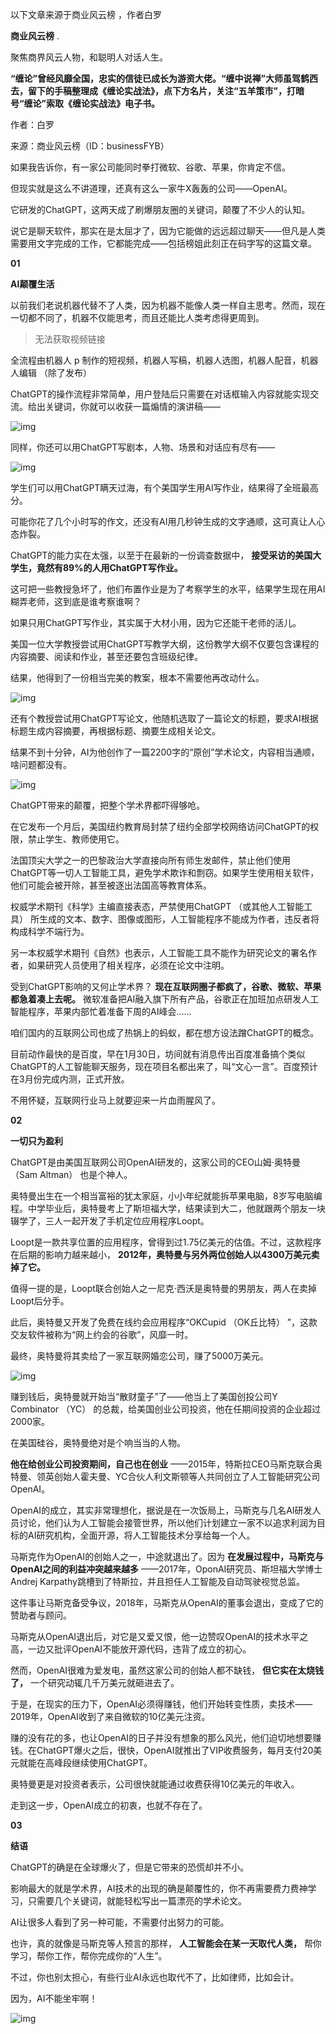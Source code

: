 以下文章来源于商业风云榜 ，作者白罗

**商业风云榜** .

聚焦商界风云人物，和聪明人对话人生。

**“缠论”曾经风靡全国，忠实的信徒已成长为游资大佬。“缠中说禅”大师虽驾鹤西去，留下的手稿整理成《缠论实战法》，点下方名片，关注“五羊策市”，打暗号“缠论”索取《缠论实战法》电子书。**

作者：白罗

来源：商业风云榜（ID：businessFYB）

如果我告诉你，有一家公司能同时拳打微软、谷歌、苹果，你肯定不信。

但现实就是这么不讲道理，还真有这么一家牛X轰轰的公司——OpenAI。

它研发的ChatGPT，这两天成了刷爆朋友圈的关键词，颠覆了不少人的认知。

说它是聊天软件，那实在是太屈才了，因为它能做的远远超过聊天——但凡是人类需要用文字完成的工作，它都能完成——包括榜姐此刻正在码字写的这篇文章。

**01**

**AI颠覆生活**

以前我们老说机器代替不了人类，因为机器不能像人类一样自主思考。然而，现在一切都不同了，机器不仅能思考，而且还能比人类考虑得更周到。

> 无法获取视频链接

全流程由机器人  p  制作的短视频，机器人写稿，机器人选图，机器人配音，机器人编辑 （除了发布）

ChatGPT的操作流程非常简单，用户登陆后只需要在对话框输入内容就能实现交流。给出关键词，你就可以收获一篇煽情的演讲稿——

![img](https://weknowlib.feishu.cn/space/api/box/stream/download/asynccode/?code=ZWQ3NjY4YWRhYzVmNTdiNTEyMTAxM2NiY2YxNTYyNjhfSFF0b2psNlB2QXdxQ25XQ1htbVE1QkQ0QWRrNVJHcE5fVG9rZW46Ym94Y25YeG12MEwxMkE4SGt5S2swNDkwZmloXzE2NzcwMzczMDY6MTY3NzA0MDkwNl9WNA)

同样，你还可以用ChatGPT写剧本，人物、场景和对话应有尽有——

![img](https://weknowlib.feishu.cn/space/api/box/stream/download/asynccode/?code=OWRhNDU3MGNjZjZlYTBiM2U4NmIzZjhmNDM5YjU2ZGRfQUpSQ2tYNHZ6cTJIeG9PaFhwSDhGV3Uwc08zcFpVazBfVG9rZW46Ym94Y25ueWFKeE43MmZwUnJkWmJ1aVlTQ1NoXzE2NzcwMzczMDY6MTY3NzA0MDkwNl9WNA)

学生们可以用ChatGPT瞒天过海，有个美国学生用AI写作业，结果得了全班最高分。

可能你花了几个小时写的作文，还没有AI用几秒钟生成的文字通顺，这可真让人心态炸裂。

ChatGPT的能力实在太强，以至于在最新的一份调查数据中， **接受采访的美国大学生，竟然有89%的人用ChatGPT写作业。**

这可把一些教授急坏了，他们布置作业是为了考察学生的水平，结果学生现在用AI糊弄老师，这到底是谁考察谁啊？

如果只用ChatGPT写作业，其实属于大材小用，因为它还能干老师的活儿。

美国一位大学教授尝试用ChatGPT写教学大纲，这份教学大纲不仅要包含课程的内容摘要、阅读和作业，甚至还要包含班级纪律。

结果，他得到了一份相当完美的教案，根本不需要他再改动什么。

![img](https://weknowlib.feishu.cn/space/api/box/stream/download/asynccode/?code=OGM1ZjFlNmY3MzBjNDYzNWFlYmJmMGEyODEyMTJlZWJfNFVoak9aNjVKeHpWUjM3Q3FIQXljZkpVNlFKYkxqY2NfVG9rZW46Ym94Y25tUGluMnRYT29aaGNFMFc1cUcyVjZkXzE2NzcwMzczMDY6MTY3NzA0MDkwNl9WNA)

还有个教授尝试用ChatGPT写论文，他随机选取了一篇论文的标题，要求AI根据标题生成内容摘要，再根据标题、摘要生成相关论文。

结果不到十分钟，AI为他创作了一篇2200字的“原创”学术论文，内容相当通顺，啥问题都没有。

![img](https://weknowlib.feishu.cn/space/api/box/stream/download/asynccode/?code=YTlkZmQzYWQ5MTIwYTk1ODJjODAyODEyOTgzODEzOTZfUEo4eHFjd1RsZ1lRNkU5SzZrRWJ3OUQ1SWJRcnZTeUtfVG9rZW46Ym94Y251dGg1VlI2UlhhSU9XeXhGeVMzMFlkXzE2NzcwMzczMDY6MTY3NzA0MDkwNl9WNA)

ChatGPT带来的颠覆，把整个学术界都吓得够呛。

在它发布一个月后，美国纽约教育局封禁了纽约全部学校网络访问ChatGPT的权限，禁止学生、教师使用它。

法国顶尖大学之一的巴黎政治大学直接向所有师生发邮件，禁止他们使用ChatGPT等一切人工智能工具，避免学术欺诈和剽窃。如果学生使用相关软件，他们可能会被开除，甚至被逐出法国高等教育体系。

权威学术期刊《科学》主编直接表态，严禁使用ChatGPT （或其他人工智能工具） 所生成的文本、数字、图像或图形，人工智能程序不能成为作者，违反者将构成科学不端行为。

另一本权威学术期刊《自然》也表示，人工智能工具不能作为研究论文的署名作者，如果研究人员使用了相关程序，必须在论文中注明。

受到ChatGPT影响的又何止学术界？ **现在互联网圈子都疯了，谷歌、微软、苹果都急着凑上去呢。** 微软准备把AI融入旗下所有产品，谷歌正在加班加点研发人工智能程序，苹果内部忙着准备下周的AI峰会……

咱们国内的互联网公司也成了热锅上的蚂蚁，都在想方设法蹭ChatGPT的概念。

目前动作最快的是百度，早在1月30日，坊间就有消息传出百度准备搞个类似ChatGPT的人工智能聊天服务，现在项目名都出来了，叫“文心一言”。百度预计在3月份完成内测，正式开放。

不用怀疑，互联网行业马上就要迎来一片血雨腥风了。

**02**

**一切只为盈利**

ChatGPT是由美国互联网公司OpenAI研发的，这家公司的CEO山姆·奥特曼 （Sam Altman） 也是个神人。

奥特曼出生在一个相当富裕的犹太家庭，小小年纪就能拆苹果电脑，8岁写电脑编程。中学毕业后，奥特曼考上了斯坦福大学，结果读到大二，他就跟两个朋友一块辍学了，三人一起开发了手机定位应用程序Loopt。

Loopt是一款共享位置的应用程序，曾得到过1.75亿美元的估值。不过，这款程序在后期的影响力越来越小， **2012年，奥特曼与另外两位创始人以4300万美元卖掉了它。**

值得一提的是，Loopt联合创始人之一尼克·西沃是奥特曼的男朋友，两人在卖掉Loopt后分手。

此后，奥特曼又开发了免费在线约会应用程序“OKCupid （OK丘比特） ”，这款交友软件被称为“网上约会的谷歌”，风靡一时。

最终，奥特曼将其卖给了一家互联网婚恋公司，赚了5000万美元。

![img](https://weknowlib.feishu.cn/space/api/box/stream/download/asynccode/?code=NmRmM2E1NDU1NmRlMWNhZTc0NjczMjM3NjAwMDM1NmFfYkxya1pNVExEdEJiUDI4ZjExNVYydW14VW40MkhMN1lfVG9rZW46Ym94Y25HUFBaZ2pwWHF1elRSWjk3cERmeFRoXzE2NzcwMzczMDY6MTY3NzA0MDkwNl9WNA)

赚到钱后，奥特曼就开始当“散财童子”了——他当上了美国创投公司Y Combinator （YC） 的总裁，给美国创业公司投资，他在任期间投资的企业超过2000家。

在美国硅谷，奥特曼绝对是个响当当的人物。

**他在给创业公司投资期间，自己也在创业** ——2015年，特斯拉CEO马斯克联合奥特曼、领英创始人霍夫曼、YC合伙人利文斯顿等人共同创立了人工智能研究公司OpenAI。

OpenAI的成立，其实非常理想化，据说是在一次饭局上，马斯克与几名AI研发人员讨论，他们认为人工智能会接管世界，所以他们计划建立一家不以追求利润为目标的AI研究机构，全面开源，将人工智能技术分享给每一个人。

马斯克作为OpenAI的创始人之一，中途就退出了。因为 **在发展过程中，马斯克与OpenAI之间的利益冲突越来越多** ——2017年，OponAI研究员、斯坦福大学博士Andrej Karpathy跳槽到了特斯拉，并且担任人工智能及自动驾驶视觉总监。

这件事让马斯克备受争议，2018年，马斯克从OpenAI的董事会退出，变成了它的赞助者与顾问。

马斯克从OpenAI退出后，对它是又爱又恨，他一边赞叹OpenAI的技术水平之高，一边又批评OpenAI不能放开源代码，违背了成立的初心。

然而，OpenAI很难为爱发电，虽然这家公司的创始人都不缺钱， **但它实在太烧钱了，** 一个研究动辄几千万美元就砸进去了。

于是，在现实的压力下，OpenAI必须得赚钱，他们开始转变性质，卖技术——2019年，OpenAI收到了来自微软的10亿美元注资。

赚的没有花的多，也让OpenAI的日子并没有想象的那么风光，他们迫切地想要赚钱。在ChatGPT爆火之后，很快，OpenAI就推出了VIP收费服务，每月支付20美元就能在高峰段继续使用ChatGPT。

奥特曼更是对投资者表示，公司很快就能通过收费获得10亿美元的年收入。

走到这一步，OpenAI成立的初衷，也就不存在了。

**03**

**结语**

ChatGPT的确是在全球爆火了，但是它带来的恐慌却并不小。

影响最大的就是学术界，AI技术的出现的确是颠覆性的，你不再需要费力费神学习，只需要几个关键词，就能轻松写出一篇漂亮的学术论文。

AI让很多人看到了另一种可能，不需要付出努力的可能。

也许，真的就像是马斯克等人预言的那样， **人工智能会在某一天取代人类，** 帮你学习，帮你工作，帮你完成你的“人生”。

不过，你也别太担心，有些行业AI永远也取代不了，比如律师，比如会计。

因为，AI不能坐牢啊！

![img](https://weknowlib.feishu.cn/space/api/box/stream/download/asynccode/?code=NDAyYTI5ZTM0MDA0YmU1MTcyZTc2NzQ5NjNiNjg5NTFfOFo1S1dyWFV2RFFubG1reUdxdG8wWXlSb0hnN3JxTEhfVG9rZW46Ym94Y244eDJTaXY3Qk1nRzA3ZGlMM0VpenFjXzE2NzcwMzczMDY6MTY3NzA0MDkwNl9WNA)